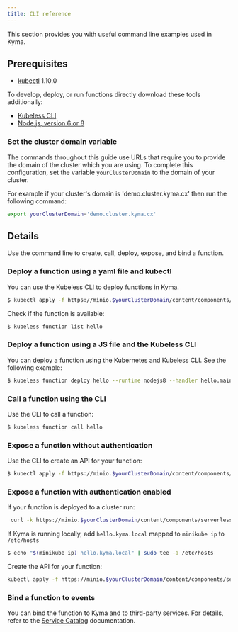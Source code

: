 ```yaml
---
title: CLI reference
---
```


This section provides you with useful command line examples used in Kyma.

## Prerequisites

* [kubectl](https://kubernetes.io/docs/tasks/tools/install-kubectl/) 1.10.0

To develop, deploy, or run functions directly download these tools additionally:

* [Kubeless CLI](https://github.com/kubeless/kubeless/releases)
* [Node.js, version 6 or 8](https://nodejs.org/en/download/)

### Set the cluster domain variable

The commands throughout this guide use URLs that require you to provide the domain of the cluster which you are using. To complete this configuration, set the variable `yourClusterDomain` to the domain of your cluster.

For example if your cluster's domain is 'demo.cluster.kyma.cx' then run the following command:

   ```bash
   export yourClusterDomain='demo.cluster.kyma.cx'
   ```

## Details

Use the command line to create, call, deploy, expose, and bind a function.

### Deploy a function using a yaml file and kubectl

You can use the Kubeless CLI to deploy functions in Kyma.

```bash
$ kubectl apply -f https://minio.$yourClusterDomain/content/components/serverless/assets/deployment.yaml
```

Check if the function is available:
```bash
$ kubeless function list hello
```
### Deploy a function using a JS file and the Kubeless CLI

You can deploy a function using the Kubernetes and Kubeless CLI. See the following example:

```bash
$ kubeless function deploy hello --runtime nodejs8 --handler hello.main --from-file https://minio.$yourClusterDomain/content/components/serverless/assets/hello.js --trigger-http
```

### Call a function using the CLI

Use the CLI to call a function:

```bash
$ kubeless function call hello
```

### Expose a function without authentication

Use the CLI to create an API for your function:

```bash
$ kubectl apply -f https://minio.$yourClusterDomain/content/components/serverless/assets/api-without-auth.yaml
```

### Expose a function with authentication enabled

If your function is deployed to a cluster run:

```bash
 curl -k https://minio.$yourClusterDomain/content/components/serverless/assets/api-with-auth.yaml | sed "s/.kyma.local/.$yourClusterDomain/" | kubectl apply -f -
```


If Kyma is running locally, add `hello.kyma.local` mapped to `minikube ip` to `/etc/hosts`

```bash
$ echo "$(minikube ip) hello.kyma.local" | sudo tee -a /etc/hosts
```

Create the API for your function:

```bash
kubectl apply -f https://minio.$yourClusterDomain/content/components/serverless/assets/api-with-auth.yaml
```

### Bind a function to events
You can bind the function to Kyma and to third-party services. For details, refer to the [Service Catalog](../../service-catalog/docs/001-overview-service-catalog.md) documentation.
